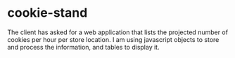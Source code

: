 # cookie-stand

The client has asked for a web application that lists the projected number of cookies per hour per store location.  I am using javascript objects to store and process the information, and tables to display it.
